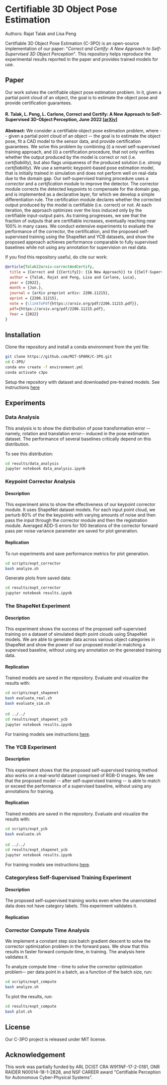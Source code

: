 # Certifiable 3D Object Pose Estimation 

Authors: Rajat Talak and Lisa Peng

Certifiable 3D Object Pose Estimation (C-3PO) is an open-source implementation of our paper: 
"*Correct and Certify: A New Approach to Self-Supervised 3D Object Perception*".
This repository helps reproduce the experimental results reported in the paper and provides trained models for use.

## Paper 

Our work solves the certifiable object pose estimation problem. In it, given a partial point cloud of an object, the goal 
is to estimate the object pose and provide certification guarantees.

#### R. Talak, L. Peng, L. Carlone, Correct and Certify: A New Approach to Self-Supervised 3D-Object Perception, June 2022 [[arXiv](https://arxiv.org/abs/2206.11215)]

**Abstract:** We consider a certifiable object pose estimation problem, where -- given a partial point cloud of an 
object -- the goal is to estimate the object pose, fit a CAD model to the sensor data, and provide certification 
guarantees. We solve this problem by combining (i) a novel self-supervised training approach, and (ii) a certification 
procedure, that not only verifies whether the output produced by the model is correct or not (i.e. *certifiability*), 
but also flags uniqueness of the produced solution (i.e. *strong certifiability*). We use a semantic keypoint-based 
pose estimation model, that is initially trained in simulation and does not perform well on real-data due to the 
domain gap. Our self-supervised training procedure uses a *corrector* and a *certification* module to improve the 
detector. The corrector module corrects the detected keypoints to compensate for the domain gap, and is implemented 
as a declarative layer, for which we develop a simple differentiation rule. The certification module declares 
whether the corrected output produced by the model is certifiable (i.e. correct) or not. At each iteration, the 
approach optimizes over the loss induced only by the certifiable input-output pairs. As training progresses, we see 
that the fraction of outputs that are certifiable increases, eventually reaching near 100% in many cases. We conduct 
extensive experiments to evaluate the performance of the corrector, the certification, and the proposed self-supervised 
training using the ShapeNet and YCB datasets, and show the proposed approach achieves performance comparable to fully 
supervised baselines while not using any annotation for supervision on real data. 

If you find this repository useful, do cite our work:

```bibtex
@article{Talak22arxiv-correctAndCertify,
  title = {Correct and {{Certify}}: {{A New Approach}} to {{Self-Supervised 3D-Object Perception}}},
  author = {Talak, Rajat and Peng, Lisa and Carlone, Luca},
  year = {2022},
  month = {Jun.},
  journal = {arXiv preprint arXiv: 2206.11215},
  eprint = {2206.11215},
  note = {\linkToPdf{https://arxiv.org/pdf/2206.11215.pdf}},
  pdf={https://arxiv.org/pdf/2206.11215.pdf},
  Year = {2022}
}

```


## Installation 

Clone the repository and install a conda environment from the yml file:
```bash
git clone https://github.com/MIT-SPARK/C-3PO.git 
cd C-3PO/
conda env create -f environment.yml
conda activate c3po
```
Setup the repository with dataset and downloaded pre-trained models. See instructions [here](docs/repository-setup.md)

## Experiments

### Data Analysis
This analysis is to show the distribution of pose transformation error --namely, rotation and translation error-- 
induced in the pose estimation dataset. The performance of several baselines critically depend on this distribution.

To see this distribution:
```bash
cd results/data_analysis
jupyter notebook data_analysis.ipynb
```

### Keypoint Corrector Analysis

#### Description 
This experiment aims to show the effectiveness of our keypoint corrector module. It uses ShapeNet dataset models. 
For each input point cloud, we perturb 80% of the the keypoints with varying amounts of noise and then pass the 
input through the corrector module and then the registration module. Averaged ADD-S errors for 100 iterations of 
the corrector forward pass per noise variance parameter are saved for plot generation. 

#### Replication
[//]: # (To replicate our results do the following. )
To run experiments and save performance metrics for plot generation.
```bash
cd scripts/expt_corrector
bash analyze.sh
```

Generate plots from saved data: 
```bash
cd results/expt_corrector
jupyter notebook results.ipynb
```

[//]: # (|<img src="docs/media/table-adds.jpg" width="100%">|<img src="docs/media/vessel-adds.jpg" width="100%">|<img src="docs/media/skateboard-adds.jpg" width="100%">|)

[//]: # (|:---:|:---:|:---:|)

[//]: # (| corrector results on table model | corrector results on vessel model | corrector results on skateboard model |)

[//]: # ()

### The ShapeNet Experiment

#### Description 
This experiment shows the success of the proposed self-supervised training on a dataset of simulated depth point clouds 
using ShapeNet models. We are able to generate data across various object categories in ShapeNet and show the power 
of our proposed model in matching a supervised baseline, without using any annotation on the generated training data.

#### Replication
[//]: # (The proposed model requires one to specify the object category and the architecture used for the keypoint detector. We show how to train and evaluate the proposed model for **object**: *chair* and **keypoint detector**: *point transformer*. )

Trained models are saved in the repository. Evaluate and visualize the results with:
```bash
cd scripts/expt_shapenet
bash evaluate_real.sh
bash evaluate_sim.sh

cd ../../
cd results/expt_shapenet_ycb
jupyter notebook results.ipynb
```
For training models see instructions [here](docs/training-models.md).


### The YCB Experiment 

#### Description 
This experiment shows that the proposed self-supervised training method also works on a real-world dataset comprised of 
RGB-D images. We see that the proposed model -- after self-supervised training -- is able to match or exceed the 
performance of a supervised baseline, without using any annotations for training.

#### Replication
[//]: # (The proposed model requires one to specify the object category and the architecture used for the keypoint detector. We show how to train and evaluate the proposed model for **object**: *002\_master\_chef\_can* and **keypoint detector**: *point transformer*. )

Trained models are saved in the repository. Evaluate and visualize the results with:
```bash
cd scripts/expt_ycb
bash evaluate.sh

cd ../../
cd results/expt_shapenet_ycb
jupyter notebook results.ipynb
```
For training models see instructions [here](docs/training-models.md).


### Categoryless Self-Supervised Training Experiment

#### Description
The proposed self-supervised training works even when the unannotated data does not have category labels.
This experiment validates it. 

#### Replication


### Corrector Compute Time Analysis
We implement a constant step size batch gradient descent to solve the corrector optimization problem in the forward pass. 
We show that this results in faster forward compute time, in training. The analysis here validates it.

To analyze compute time --time to solve the corrector optimization problem-- per data point in a batch,
as a function of the batch size, run:
```bash
cd scripts/expt_compute
bash analyze.sh
```

To plot the results, run:
```bash
cd results/expt_compute
bash plot.sh
```


## License
Our C-3PO project is released under MIT license.


## Acknowledgement
This work was partially funded by ARL DCIST CRA W911NF-17-2-0181, ONR RAIDER N00014-18-1-2828, and NSF CAREER award 
"Certifiable Perception for Autonomous Cyber-Physical Systems".
